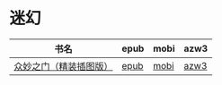 # 迷幻

| 书名 | epub | mobi | azw3 |
| --- | --- | --- | --- |
| [众妙之门（精装插图版）](http://ct.dalanmei.com/f/31084289-571784803-ddca02) | [epub](http://ct.dalanmei.com/f/31084289-571784803-ddca02) | [mobi](http://ct.dalanmei.com/f/31084289-571451202-90a67e) | [azw3](http://ct.dalanmei.com/f/31084289-571885193-03b7cb) |
